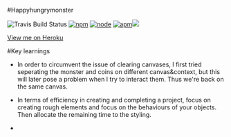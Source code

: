 #Happyhungrymonster

![Travis Build Status](https://img.shields.io/travis/ongmin/Assignment1-Hungryhappymonster.svg) [![npm](https://img.shields.io/npm/v/npm.svg)]() [![node](https://img.shields.io/node/v/gh-badges.svg)]() [![apm](https://img.shields.io/apm/v/vim-mode.svg)]()[![](https://img.shields.io/badge/Level-Awesome-orange.svg)]()



[View me on Heroku](http://happyhungrymonster.herokuapp.com/)


#Key learnings
- In order to circumvent the issue of clearing canvases, I first tried seperating the monster and coins on different canvas&context, but this will later pose a problem when I try to interact them. Thus we're back on the same canvas.

- In terms of efficiency in creating and completing a project, focus on creating rough elements and focus on the behaviours of your objects. Then allocate the remaining time to the styling.

- 

